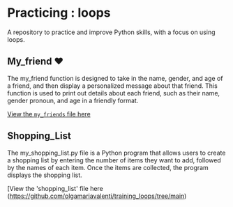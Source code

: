 # Practicing : loops
A repository to practice and improve Python skills, with a focus on using loops. 

## My_friend ❤️
The my_friend function is designed to take in the name, gender, and age of a friend, and then display a personalized message about that friend. This function is used to print out details about each friend, such as their name, gender pronoun, and age in a friendly format.

[View the `my_friends` file here](https://github.com/olgamariavalenti/training_loops/blob/main/my_friends)

## Shopping_List
The my_shopping_list.py file is a Python program that allows users to create a shopping list by entering the number of items they want to add, followed by the names of each item. Once the items are collected, the program displays the shopping list.

[View the 'shopping_list' file here (https://github.com/olgamariavalenti/training_loops/tree/main)
